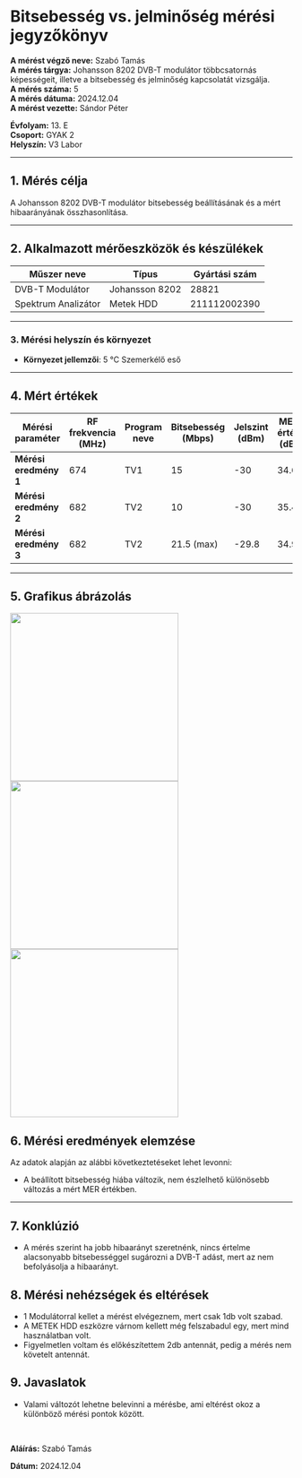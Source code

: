 

# Bitsebesség vs. jelminőség mérési jegyzőkönyv

**A mérést végző neve:**  Szabó Tamás <br>
**A mérés tárgya:** Johansson 8202 DVB-T modulátor többcsatornás képességeit, illetve a bitsebesség és jelminőség kapcsolatát vizsgálja. <br>
**A mérés száma:** 5 <br>
**A mérés dátuma:** 2024.12.04  <br>
**A mérést vezette:** Sándor Péter   

**Évfolyam:** 13. E  
**Csoport:** GYAK 2  
**Helyszín:** V3 Labor

---

## 1. Mérés célja

A Johansson 8202 DVB-T modulátor bitsebesség beállításának és a mért hibaarányának összhasonlítása.

---

## 2. Alkalmazott mérőeszközök és készülékek

| Műszer neve                         | Típus       | Gyártási szám |
| ----------------------------------- | ----------- | ------------- |
| DVB-T Modulátor  |                Johansson 8202              | 28821          |
| Spektrum Analizátor                 | Metek HDD          | 211112002390|

---

### 3. **Mérési helyszín és környezet**
- **Környezet jellemzői**: 5 °C Szemerkélő eső

---

## 4. Mért értékek 

| Mérési paraméter   | RF frekvencia (MHz) | Program neve | Bitsebesség (Mbps) | Jelszint (dBm) | MER érték (dB) |
|-----------------------|------------------|--------------|--------------------|----------------|----------------|
| **Mérési eredmény 1** | 674              | TV1          | 15                 | -30             | 34.6           |
| **Mérési eredmény 2** | 682              | TV2          | 10                 | -30             | 35.4           |
| **Mérési eredmény 3** | 682              | TV2          | 21.5 (max)         | -29.8            | 34.9           |


---

## 5. Grafikus ábrázolás

<img width="300" src="https://github.com/user-attachments/assets/7c1a5202-3036-45a0-9364-a33580333046">
<img width="300" src="https://github.com/user-attachments/assets/eca68f67-f7c3-4b55-894a-6521194127d7">
<img width="300" src="https://github.com/user-attachments/assets/db72a87d-9441-4773-9f40-5a7f0aee799b">

## 6. Mérési eredmények elemzése
Az adatok alapján az alábbi következtetéseket lehet levonni:

- A beállított bitsebesség hiába változik, nem észlelhető különösebb változás a mért MER értékben.
---

## 7. Konklúzió

- A mérés szerint ha jobb hibaarányt szeretnénk, nincs értelme alacsonyabb bitsebességgel sugározni a DVB-T adást, mert az nem befolyásolja a hibaarányt.

## 8. Mérési nehézségek és eltérések
- 1 Modulátorral kellet a mérést elvégeznem, mert csak 1db volt szabad.
- A METEK HDD eszközre várnom kellett még felszabadul egy, mert mind használatban volt.
- Figyelmetlen voltam és előkészítettem 2db antennát, pedig a mérés nem követelt antennát.


## 9. Javaslatok
- Valami változót lehetne belevinni a mérésbe, ami eltérést okoz a különböző mérési pontok között.

<br>

**Aláírás:** Szabó Tamás

**Dátum:** 2024.12.04
